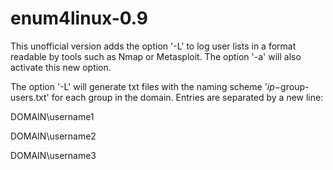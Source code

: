# enum4linux-0.9
This unofficial version adds the option '-L' to log user lists in a format readable by tools such as Nmap or Metasploit. The option '-a' will also activate this new option.

The option '-L' will generate txt files with the naming scheme '$ip-$group-users.txt' for each group in the domain. Entries are separated by a new line:

DOMAIN\username1

DOMAIN\username2

DOMAIN\username3


